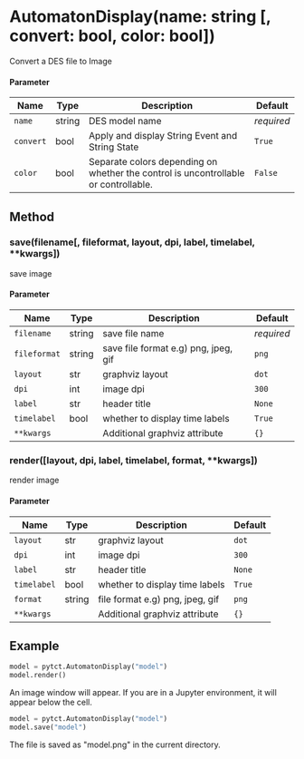 # AutomatonDisplay(name: string [, convert: bool, color: bool])

Convert a DES file to Image

#### Parameter 
| Name      | Type      | Description           | Default  |
|-----------|-----------|-----------------------|----------|
| `name`    | string    | DES model name        | *required* |
| `convert` | bool      | Apply and display String Event and String State | `True` |
| `color`   | bool      | Separate colors depending on whether the control is uncontrollable or controllable.  | `False` |

## Method

### save(filename[, fileformat, layout, dpi, label, timelabel, **kwargs])
save image

#### Parameter
| Name      | Type      | Description           | Default  |
|-----------|-----------|-----------------------|----------|
| `filename`   | string | save file name        | *required* |
| `fileformat` | string | save file format e.g) png, jpeg, gif | `png` |
| `layout`     | str    | graphviz layout  | `dot` |
| `dpi`        | int    | image dpi  | `300` |
| `label`      | str    | header title  | `None` |
| `timelabel`  | bool   | whether to display time labels | `True` |
| `**kwargs`   |        | Additional graphviz attribute  | `{}` |


### render([layout, dpi, label, timelabel, format, **kwargs])
render image

#### Parameter
| Name      | Type      | Description           | Default  |
|-----------|-----------|-----------------------|----------|
| `layout`     | str    | graphviz layout  | `dot` |
| `dpi`        | int    | image dpi  | `300` |
| `label`      | str    | header title  | `None` |
| `timelabel`  | bool   | whether to display time labels | `True` |
| `format`     | string | file format e.g) png, jpeg, gif | `png` |
| `**kwargs`   |        | Additional graphviz attribute  | `{}` |


## Example

```python title="render sample"
model = pytct.AutomatonDisplay("model")
model.render()
```
An image window will appear. If you are in a Jupyter environment, it will appear below the cell.


```python title="save sample"
model = pytct.AutomatonDisplay("model")
model.save("model")
```

The file is saved as "model.png" in the current directory.